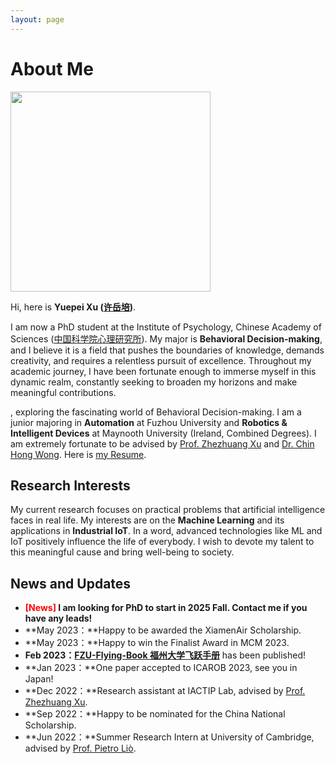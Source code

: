 ```yaml
---
layout: page
---
```


# About Me

<img src="https://yuepeixu.github.io/images/Yuepei_Xu.jpg" class="floatpic" width="320" height="320">

 
Hi, here is **Yuepei Xu ([许岳培](https://yuepeixu.github.io/file/YuepeiXu_CV.pdf))**.


I am now a PhD student at the Institute of Psychology, Chinese Academy of Sciences ([中国科学院心理研究所](http://www.psych.ac.cn/)). My major is **Behavioral Decision-making**, and I believe it is a field that pushes the boundaries of knowledge, demands creativity, and requires a relentless pursuit of excellence. Throughout my academic journey, I have been fortunate enough to immerse myself in this dynamic realm, constantly seeking to broaden my horizons and make meaningful contributions.

, exploring the fascinating world of Behavioral Decision-making. 
I am a junior majoring in **Automation** at Fuzhou University and **Robotics & Intelligent Devices** at Maynooth University (Ireland, Combined Degrees). I am extremely fortunate to be advised by [Prof. Zhezhuang Xu](https://dqxy.fzu.edu.cn/info/1102/3547.htm) and [Dr. Chin Hong Wong](https://www.researchgate.net/profile/Chin-Hong-Wong). Here is [my Resume](https://caihanlin.com/file/Resume-HanlinCAI.pdf).

## Research Interests

My current research focuses on practical problems that artificial intelligence faces in real life. My interests are on the **Machine Learning** and its applications in **Industrial IoT**. In a word, advanced technologies like ML and IoT positively influence the life of everybody.  I wish to devote my talent to this meaningful cause and bring well-being to society.

## News and Updates

- **<font color='red'>[News]</font> I am looking for PhD to start in 2025 Fall. Contact me if you have any leads!**
- **May 2023：**Happy to be awarded the XiamenAir Scholarship.
- **May 2023：**Happy to win the Finalist Award in MCM 2023.
- **Feb 2023：**[**FZU-Flying-Book 福州大学飞跃手册**](https://fzu-fly.online/) has been published!
- **Jan 2023：**One paper accepted to ICAROB 2023, see you in Japan!
- **Dec 2022：**Research assistant at IACTIP Lab, advised by [Prof. Zhezhuang Xu](https://dqxy.fzu.edu.cn/en/info/1009/1072.htm).
- **Sep 2022：**Happy to be nominated for the China National Scholarship.
- **Jun 2022：**Summer Research Intern at University of Cambridge, advised by [Prof. Pietro Liò](https://www.cl.cam.ac.uk/~pl219/ ).
